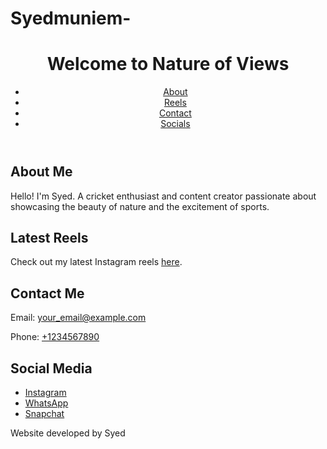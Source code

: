 # Syedmuniem-<!DOCTYPE html>
<html lang="en">
<head>
  <meta charset="UTF-8">
  <meta name="viewport" content="width=device-width, initial-scale=1.0">
  <title>Nature of Views</title>
  <link rel="stylesheet" href="styles.css">
</head>
<body>
  <header>
    <h1>Welcome to Nature of Views</h1>
    <nav>
      <ul>
        <li><a href="#about">About</a></li>
        <li><a href="#reels">Reels</a></li>
        <li><a href="#contact">Contact</a></li>
        <li><a href="#socials">Socials</a></li>
      </ul>
    </nav>
  </header>

  <section id="about">
    <h2>About Me</h2>
    <p>Hello! I'm Syed. A cricket enthusiast and content creator passionate about showcasing the beauty of nature and the excitement of sports.</p>
  </section>

  <section id="reels">
    <h2>Latest Reels</h2>
    <p>Check out my latest Instagram reels <a href="https://instagram.com/your_handle" target="_blank">here</a>.</p>
  </section>

  <section id="contact">
    <h2>Contact Me</h2>
    <p>Email: <a href="mailto:your_email@example.com">your_email@example.com</a></p>
    <p>Phone: <a href="tel:+1234567890">+1234567890</a></p>
  </section>

  <section id="socials">
    <h2>Social Media</h2>
    <ul>
      <li><a href="https://instagram.com/your_handle" target="_blank">Instagram</a></li>
      <li><a href="https://wa.me/your_number" target="_blank">WhatsApp</a></li>
      <li><a href="https://snapchat.com/add/your_username" target="_blank">Snapchat</a></li>
    </ul>
  </section>

  <footer>
    <p>Website developed by Syed</p>
  </footer>
</body>
</html>
